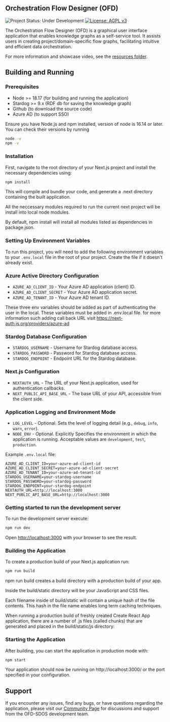 ## Orchestration Flow Designer (OFD)

![Project Status: Under Development](https://img.shields.io/badge/Status-Under%20Development-orange)
[![License: AGPL v3](https://img.shields.io/badge/License-AGPL%20v3-blue.svg)](https://www.gnu.org/licenses/agpl-3.0)

The Orchestration Flow Designer (OFD) is a graphical user interface application that enables knowledge graphs as a self-service tool. It assists users in creating project/domain-specific flow graphs, facilitating intuitive and efficient data orchestration.

For more information and showcase video, see the [resources folder](https://github.com/scania/sdos/tree/main/doc/resources).

## Building and Running

### Prerequisites

- Node >= 18.17 (for building and running the application)
- Stardog >= 9.x (RDF db for saving the knowledge graph)
- Github (to download the source code)
- Azure AD (to support SSO)

Ensure you have Node.js and npm installed, version of node is 16.14 or later. You can check their versions by running

```bash
node -v
npm -v
```

### Installation

First, navigate to the root directory of your Next.js project and install the necessary dependencies using:

```bash
npm install
```

This will compile and bundle your code, and generate a .next directory containing the built application.

All the neccessary modules required to run the current next project will be install into local node modules.

By default, npm install will install all modules listed as dependencies in package.json.

### Setting Up Environment Variables

To run this project, you will need to add the following environment variables to your `.env.local` file in the root of your project. Create the file if it doesn't already exist.

### Azure Active Directory Configuration

- `AZURE_AD_CLIENT_ID` - Your Azure AD application (client) ID.
- `AZURE_AD_CLIENT_SECRET` - Your Azure AD application secret.
- `AZURE_AD_TENANT_ID` - Your Azure AD tenant ID.

These three env variables should be added as part of authenticating the user in the local. These variables must be added in .env.local file. for more information such adding call back URL visit https://next-auth.js.org/providers/azure-ad

### Stardog Database Configuration

- `STARDOG_USERNAME` - Username for Stardog database access.
- `STARDOG_PASSWORD` - Password for Stardog database access.
- `STARDOG_ENDPOINT` - Endpoint URL for the Stardog database.

### Next.js Configuration

- `NEXTAUTH_URL` - The URL of your Next.js application, used for authentication callbacks.
- `NEXT_PUBLIC_API_BASE_URL` - The base URL of your API, accessible from the client side.

### Application Logging and Environment Mode

- `LOG_LEVEL` - Optional. Sets the level of logging detail (e.g., `debug`, `info`, `warn`, `error`).
- `NODE_ENV` - Optional. Explicitly Specifies the environment in which the application is running. Acceptable values are `development`, `test`, `production`.

Example `.env.local` file:

```env
AZURE_AD_CLIENT_ID=your-azure-ad-client-id
AZURE_AD_CLIENT_SECRET=your-azure-ad-client-secret
AZURE_AD_TENANT_ID=your-azure-ad-tenant-id
STARDOG_USERNAME=your-stardog-username
STARDOG_PASSWORD=your-stardog-password
STARDOG_ENDPOINT=your-stardog-endpoint
NEXTAUTH_URL=http://localhost:3000
NEXT_PUBLIC_API_BASE_URL=http://localhost:3000
```

### Getting started to run the development server

To run the development server execute:

```bash
npm run dev
```

Open [http://localhost:3000](http://localhost:3000) with your browser to see the result.

### Building the Application

To create a production build of your Next.js application run:

```bash
npm run build
```

npm run build creates a build directory with a production build of your app.

Inside the build/static directory will be your JavaScript and CSS files.

Each filename inside of build/static will contain a unique hash of the file contents. This hash in the file name enables long term caching techniques.

When running a production build of freshly created Create React App application, there are a number of .js files (called chunks) that are generated and placed in the build/static/js directory:

### Starting the Application

After building, you can start the application in production mode with:

```bash
npm start
```

Your application should now be running on http://localhost:3000/ or the port specified in your configuration.

## Support

If you encounter any issues, find any bugs, or have questions regarding the application, please visit our [Community Page](https://github.com/scania/sdos/discussions) for discussions and support from the OFD-SDOS development team.
